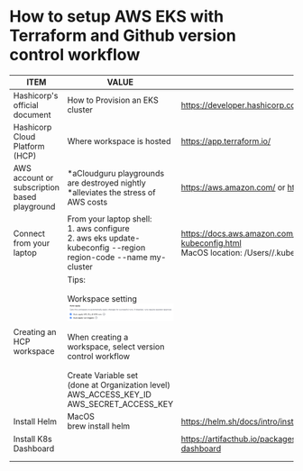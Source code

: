 # How to setup AWS EKS with Terraform and Github version control workflow

| ITEM | VALUE | NOTES |
|---|---|---|
Hashicorp's official document | How to Provision an EKS cluster | https://developer.hashicorp.com/terraform/tutorials/kubernetes/eks |
Hashicorp Cloud Platform (HCP) | Where workspace is hosted | https://app.terraform.io/ |
AWS account or subscription based playground | *aCloudguru playgrounds are destroyed nightly<br>*alleviates the stress of AWS costs | https://aws.amazon.com/ or https://learn.acloud.guru/home |
Connect from your laptop | From your laptop shell:<br>1. aws configure<br>2. aws eks update-kubeconfig --region region-code --name my-cluster | https://docs.aws.amazon.com/eks/latest/userguide/create-kubeconfig.html<br>MacOS location: /Users/<username>/.kube/config |
Creating an HCP workspace | Tips:<br><br>Workspace setting<br> ![images/Workspace auto-apply](workspace_setting_auto_apply.png?raw=true "HCP workspace auto-apply")<br><br>When creating a workspace, select version control workflow<br><br>Create Variable set<br>(done at Organization level)<br>AWS_ACCESS_KEY_ID<br>AWS_SECRET_ACCESS_KEY<br> |
Install Helm | MacOS<br>brew install helm | https://helm.sh/docs/intro/install/ |
Install K8s Dashboard |  | https://artifacthub.io/packages/helm/k8s-dashboard/kubernetes-dashboard |
|  |  |
|  |  |
